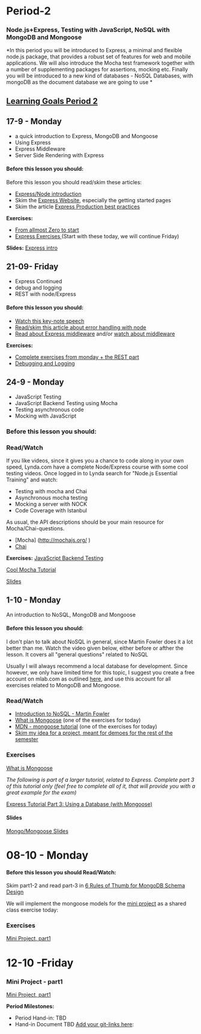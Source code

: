# Period-2  
### Node.js+Express, Testing with JavaScript, NoSQL with MongoDB and Mongoose

*In this period you will be introduced to Express, a minimal and flexible node.js package, that provides a robust set of features for web and mobile applications. We will also introduce the Mocha test framework together with a number of supplementing packages for assertions, mocking etc. Finally you will be introduced to a new kind of databases - NoSQL Databases, with mongoDB as the document database we are going to use  *

## [Learning Goals Period 2](https://docs.google.com/document/d/15jI6ulIEg1531eMzhCJ3_TygZzXBkBYWQsY8457ABEE/edit?usp=sharing)

## 17-9 - Monday
* a quick introduction to Express, MongoDB and Mongoose
* Using Express
* Express Middleware
* Server Side Rendering with Express

#### Before this lesson you should:

Before this lesson you should read/skim these articles:
- [Express/Node introduction](https://developer.mozilla.org/en-US/docs/Learn/Server-side/Express_Nodejs/Introduction)
- Skim the [Express Website](https://expressjs.com/en/starter/installing.html), especially the getting started pages 
- Skim the article [Express Production best practices](https://expressjs.com/en/advanced/best-practice-performance.html)



**Exercises:** 
- [From allmost Zero to start](https://docs.google.com/document/d/12AKRDn-PGH4mkBuKgVpKxqXAw33R5x9DX-QrIHzaPAY) 
- [Express Exercises ](https://docs.google.com/document/d/14nub9BzWpDbfxyFDLDNVmJaxPIYOOxblgT3owpv1j0Y/edit?usp=sharing) (Start with these today, we will continue Friday)  

**Slides:** [Express intro](http://slides.mydemos.dk/express1/express1.html#1)

## 21-09- Friday
* Express Continued
* debug and logging
* REST with node/Express

#### Before this lesson you should:
- [Watch this key-note speech](http://expressjs.com/)
- [Read/skim this article about error handling with node](https://strongloop.com/strongblog/robust-node-applications-error-handling/)
- [Read about Express middleware](https://expressjs.com/en/guide/using-middleware.html)  and/or [watch about middleware](https://www.youtube.com/watch?v=9HOem0amlyg)


**Exercises:**
* [Complete exercises from monday + the REST part](https://docs.google.com/document/d/14nub9BzWpDbfxyFDLDNVmJaxPIYOOxblgT3owpv1j0Y/edit?usp=sharing)
* [Debugging and Logging](https://docs.google.com/document/d/14xNSHf_szUVA9dP7F6MQhaq59a6Lg9HOxkZDv3xYtTc/edit?usp=sharing)

## 24-9 - Monday
* JavaScript Testing
* JavaScript Backend Testing using Mocha
* Testing asynchronous code
* Mocking with JavaScript

### Before this lesson you should:

### Read/Watch
If you like videos, since it gives you a chance to code along in your own speed, Lynda.com have a complete Node/Express course with some cool testing videos. 
Once logged in to Lynda search for "Node.js Essential Training" and watch:
* Testing with mocha and Chai
*	Asynchronous mocha testing
*	Mocking a server with NOCK
*	Code Coverage with Istanbul

As usual, the API descriptions should be your main resource for Mocha/Chai-questions.
*	[Mocha] (http://mochajs.org/ )
* [Chai](http://chaijs.com/api/bdd/#method_throw)


**Exercises:** [JavaScript Backend Testing](https://docs.google.com/document/d/1-QQ9lszUVLpRF8thEkNYJeXdBOpQpWGdKJ7PwgHom6A/edit?usp=sharing)

[Cool Mocha Tutorial](https://semaphoreci.com/community/tutorials/getting-started-with-node-js-and-mocha)

[Slides](http://slides.mydemos.dk/test1/unitTestingBackend.html#1)


## 1-10 - Monday
An introduction to NoSQL, MongoDB and Mongoose

#### Before this lesson you should:
I don't plan to talk about NoSQL in general, since Martin Fowler does it a lot better than me. Watch the video given below, either before or afther the lesson. It covers all "general questions" related to NoSQL

Usually I will always recommend a local database for development. Since however, we only have limited time for this topic, I suggest you create a free account on mlab.com as outlined [here](https://developer.mozilla.org/en-US/docs/Learn/Server-side/Express_Nodejs/mongoose#Setting_up_the_MongoDB_database), and use this account for all exercises related to MongoDB and Mongoose.


### Read/Watch
- [Introduction to NoSQL - Martin Fowler](https://www.youtube.com/watch?v=qI_g07C_Q5I)
- [What is Mongoose](https://scotch.io/tutorials/using-mongoosejs-in-node-js-and-mongodb-applications) (one of the exercises for today)
- [MDN - mongoose tutorial](https://developer.mozilla.org/en-US/docs/Learn/Server-side/Express_Nodejs/mongoose) (one of the exercises for today)
- [Skim my idea for a project, meant for demoes for the rest of the semester](https://docs.google.com/document/d/1w0NMC89QG3oRJBLbqG-01jZsRO8IKNxEXOa3Jinwb00/edit?usp=sharing)

### Exercises
 [What is Mongoose](https://scotch.io/tutorials/using-mongoosejs-in-node-js-and-mongodb-applications)
 
 *The following is part of a larger tutorial, related to Express. Complete part 3 of this tutorial only (feel free to complete all of it, that will provide you with a great example for the exam)*
 
 [Express Tutorial Part 3: Using a Database (with Mongoose)](https://developer.mozilla.org/en-US/docs/Learn/Server-side/Express_Nodejs/mongoose#Mongoose_primer)

#### Slides
[Mongo/Mongoose Slides](http://slides.mydemos.dk/noSQL/mongo_mongoose.html#1)

# 08-10 - Monday
#### Before this lesson you should Read/Watch:
Skim part1-2 and read part-3 in [6 Rules of Thumb for MongoDB Schema Design](https://www.mongodb.com/blog/post/6-rules-of-thumb-for-mongodb-schema-design-part-1)

We will implement the mongoose models for the [mini project](https://docs.google.com/document/d/1w0NMC89QG3oRJBLbqG-01jZsRO8IKNxEXOa3Jinwb00/edit?usp=sharing) as a shared class exercise today:

### Exercises
[Mini Project, part1](https://docs.google.com/document/d/1yjPzw7tskVoyw8vmWvvU1uc1fzu6Vnam3jEJkTTzDVw/edit?usp=sharing)

# 12-10 -Friday
### Mini Project - part1

[Mini Project, part1](https://docs.google.com/document/d/1yjPzw7tskVoyw8vmWvvU1uc1fzu6Vnam3jEJkTTzDVw/edit?usp=sharing)

**Period Milestones:**
* Period Hand-in: TBD
* Hand-in Document TBD  [Add your git-links here](#):  


